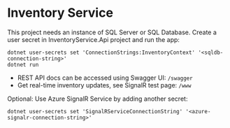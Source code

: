 # Inventory Service

This project needs an instance of SQL Server or SQL Database. Create a user secret in InventoryService.Api project and run the app:

```
dotnet user-secrets set 'ConnectionStrings:InventoryContext' '<sqldb-connection-string>'
dotnet run
```

* REST API docs can be accessed using Swagger UI: `/swagger`
* Get real-time inventory updates, see SignalR test page: `/www`

Optional: Use Azure SignalR Service by adding another secret:

```
dotnet user-secrets set 'SignalRServiceConnectionString' '<azure-signalr-connection-string>'
```
